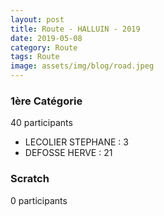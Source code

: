 ```yaml
---
layout: post
title: Route - HALLUIN - 2019
date: 2019-05-08
category: Route
tags: Route
image: assets/img/blog/road.jpeg
---
```


### 1ère Catégorie
40 participants
- LECOLIER STEPHANE : 3
- DEFOSSE HERVE : 21

### Scratch
0 participants
